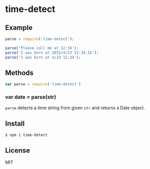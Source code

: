 # time-detect

## Example

```javascript
parse = require('time-detect');

parse('Please call me at 12:34');
parse('I was born at 2015/4/23 12:34:15');
parse('I was born at 4/23 12:34');
```

## Methods

```javascript
var parse = require('time-detect')
```

### var date = parse(str)

`parse` detects a time string from given `str` and returns a Date object.

## Install

```
$ npm i time-detect
```

## License

MIT
